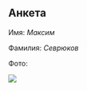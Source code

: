 ## Анкета

Имя: _Максим_

Фамилия: _Севрюков_

Фото:

![](https://klike.net/uploads/posts/2022-06/1656394641_1.jpg)